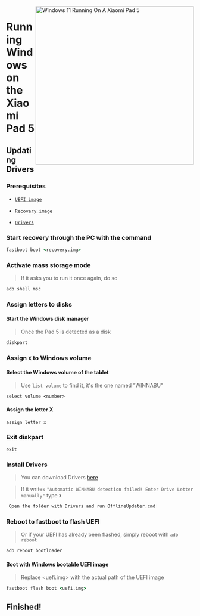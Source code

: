 <img align="right" src="https://raw.githubusercontent.com/erdilS/Port-Windows-11-Xiaomi-Pad-5/main/nabu.png" width="425" alt="Windows 11 Running On A Xiaomi Pad 5">


# Running Windows on the Xiaomi Pad 5

## Updating Drivers

### Prerequisites


- [```UEFI image```](https://github.com/erdilS/Port-Windows-11-Xiaomi-Pad-5/releases/download/UEFI/uefi-v3.img)

- [```Recovery image```](https://github.com/erdilS/Port-Windows-11-Xiaomi-Pad-5/releases/download/1.0/recovery.img)

- [```Drivers```](https://github.com/map220v/MiPad5-Drivers/releases/latest)

### Start recovery through the PC with the command

```cmd
fastboot boot <recovery.img>
```


### Activate mass storage mode
> If it asks you to run it once again, do so
```cmd
adb shell msc
```

### Assign letters to disks

#### Start the Windows disk manager

> Once the Pad 5 is detected as a disk

```cmd
diskpart
```


### Assign `X` to Windows volume

#### Select the Windows volume of the tablet
> Use `list volume` to find it, it's the one named "WINNABU"

```diskpart
select volume <number>
```

#### Assign the letter X
```diskpart
assign letter x
```

### Exit diskpart
```diskpart
exit
```


### Install Drivers

> You can download Drivers [here](https://github.com/map220v/MiPad5-Drivers/releases/latest)

> If it writes `"Automatic WINNABU detection failed! Enter Drive Letter manually"` type **`X`**
```cmd
 Open the folder with Drivers and run OfflineUpdater.cmd
```

### Reboot to fastboot to flash UEFI
> Or if your UEFI has already been flashed, simply reboot with ```adb reboot```
```cmd
adb reboot bootloader
```

#### Boot with Windows bootable UEFI image
> Replace <uefi.img> with the actual path of the UEFI image
```cmd
fastboot flash boot <uefi.img>
```

## Finished!


